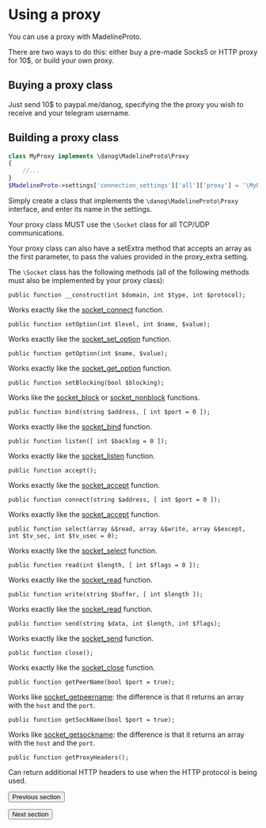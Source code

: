 # Using a proxy

You can use a proxy with MadelineProto.

There are two ways to do this: either buy a pre-made Socks5 or HTTP proxy for 10$, or build your own proxy.


## Buying a proxy class

Just send 10$ to paypal.me/danog, specifying the the proxy you wish to receive and your telegram username.


## Building a proxy class

```php
class MyProxy implements \danog\MadelineProto\Proxy
{
    //...
}
$MadelineProto->settings['connection_settings']['all']['proxy'] = '\MyProxy';
```

Simply create a class that implements the `\danog\MadelineProto\Proxy` interface, and enter its name in the settings.

Your proxy class MUST use the `\Socket` class for all TCP/UDP communications.

Your proxy class can also have a setExtra method that accepts an array as the first parameter, to pass the values provided in the proxy_extra setting.

The `\Socket` class has the following methods (all of the following methods must also be implemented by your proxy class):


`public function __construct(int $domain, int $type, int $protocol);`

Works exactly like the [socket_connect](http://php.net/manual/en/function.socket-connect.php) function.



`public function setOption(int $level, int $name, $value);`

Works exactly like the [socket_set_option](http://php.net/manual/en/function.socket-set-option.php) function.



`public function getOption(int $name, $value);`

Works exactly like the [socket_get_option](http://php.net/manual/en/function.socket-get-option.php) function.



`public function setBlocking(bool $blocking);`

Works like the [socket_block](http://php.net/manual/en/function.socket-set-block.php) or [socket_nonblock](http://php.net/manual/en/function.socket-set-nonblock.php) functions.



`public function bind(string $address, [ int $port = 0 ]);`

Works exactly like the [socket_bind](http://php.net/manual/en/function.socket-bind.php) function.



`public function listen([ int $backlog = 0 ]);`

Works exactly like the [socket_listen](http://php.net/manual/en/function.socket-listen.php) function.



`public function accept();`

Works exactly like the [socket_accept](http://php.net/manual/en/function.socket-accept.php) function.



`public function connect(string $address, [ int $port = 0 ]);`

Works exactly like the [socket_accept](http://php.net/manual/en/function.socket-connect.php) function.



`public function select(array &$read, array &$write, array &$except, int $tv_sec, int $tv_usec = 0);`

Works exactly like the [socket_select](http://php.net/manual/en/function.socket-select.php) function.



`public function read(int $length, [ int $flags = 0 ]);`

Works exactly like the [socket_read](http://php.net/manual/en/function.socket-read.php) function.



`public function write(string $buffer, [ int $length ]);`

Works exactly like the [socket_read](http://php.net/manual/en/function.socket-write.php) function.



`public function send(string $data, int $length, int $flags);`

Works exactly like the [socket_send](http://php.net/manual/en/function.socket-send.php) function.



`public function close();`

Works exactly like the [socket_close](http://php.net/manual/en/function.socket-close.php) function.


`public function getPeerName(bool $port = true);`

Works like [socket_getpeername](http://php.net/manual/en/function.socket-getpeername.php): the difference is that it returns an array with the `host` and the `port`.


`public function getSockName(bool $port = true);`

Works like [socket_getsockname](http://php.net/manual/en/function.socket-getsockname.php): the difference is that it returns an array with the `host` and the `port`.


`public function getProxyHeaders();`

Can return additional HTTP headers to use when the HTTP protocol is being used.

<form action="https://docs.madelineproto.xyz/docs/LUA.html"><input type="submit" value="Previous section" /></form><form action="https://docs.madelineproto.xyz/docs/CONTRIB.html"><input type="submit" value="Next section" /></form>